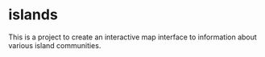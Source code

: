 islands
=======
This is a project to create an interactive map interface to information about various island communities.
